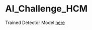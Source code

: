 # AI_Challenge_HCM

Trained Detector Model [here](https://drive.google.com/drive/folders/1EABpDXcb-IyDffydsVt3Bpf2oa85jdtJ?usp=sharing)
